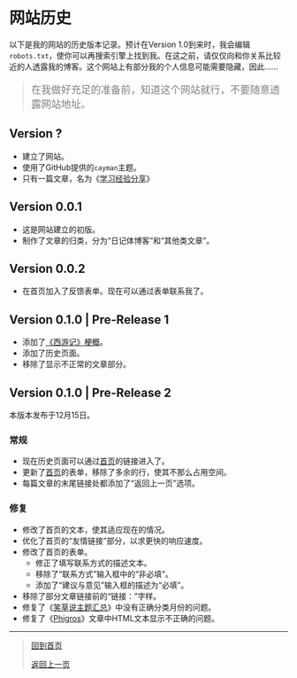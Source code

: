 # 网站历史

以下是我的网站的历史版本记录。预计在Version 1.0到来时，我会编辑`robots.txt`，使你可以再搜索引擎上找到我。在这之前，请仅仅向和你关系比较近的人透露我的博客。这个网站上有部分我的个人信息可能需要隐藏，因此……

><p style="color:grey;font-size:18px">在我做好充足的准备前，知道这个网站就行，不要随意透露网站地址。</p>

## Version ?

- 建立了网站。
- 使用了GitHub提供的`cayman`主题。
- 只有一篇文章，名为《[学习经验分享](学习经验分享.md)》

## Version 0.0.1

- 这是网站建立的初版。
- 制作了文章的归类，分为“日记体博客”和“其他类文章”。

## Version 0.0.2

- 在首页加入了反馈表单。现在可以通过表单联系我了。

## Version 0.1.0 | Pre-Release 1

- 添加了[《西游记》梗概](《西游记》梗概.md)。
- 添加了历史页面。
- 移除了显示不正常的文章部分。

## Version 0.1.0 | Pre-Release 2

本版本发布于12月15日。

### 常规

- 现在历史页面可以通过[首页](../README.md)的链接进入了。
- 更新了[首页](../README.md)的表单，移除了多余的行，使其不那么占用空间。
- 每篇文章的末尾链接处都添加了“返回上一页”选项。

### 修复

- 修改了首页的文本，使其适应现在的情况。
- 优化了首页的“友情链接”部分，以求更快的响应速度。
- 修改了首页的表单。
    - 修正了填写联系方式的描述文本。
    - 移除了“联系方式”输入框中的“非必填”。
    - 添加了“建议与意见”输入框的描述为“必填”。
- 移除了部分文章链接前的“链接：”字样。
- 修复了《[笑草说主题汇总](笑草说.md)》中没有正确分类月份的问题。
- 修复了《[Phigros](Phigros.md)》文章中HTML文本显示不正确的问题。

---

> [回到首页](../README.md)
>
> <a href="#" onClick="javascript :history.back(-1);">返回上一页</a>